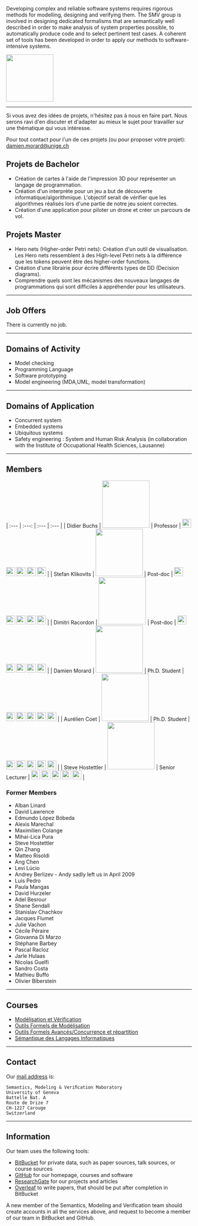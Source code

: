 Developing complex and reliable software systems requires rigorous methods
for modelling, designing and verifying them.
The SMV group is involved in designing dedicated formalisms that are
semantically well described in order to make analysis of system properties
possible, to automatically produce code and to select pertinent test cases.
A coherent set of tools has been developed in order to apply our methods
to software-intensive systems.

[<img src="{{ site.url }}/team-smv/assets/cui.png" height="128">](http://cui.unige.ch)

---

Si vous avez des idées de projets, n'hésitez pas à nous en faire part.
Nous serons ravi d'en discuter et d'adapter au mieux le sujet pour travailler
sur une thématique qui vous intéresse.

Pour tout contact pour l'un de ces projets (ou pour proposer votre projet):
damien.morard@unige.ch

## Projets de Bachelor

- Création de cartes à l'aide de l'impression 3D pour représenter un langage de programmation.
- Création d'un interprète pour un jeu a but de découverte informatique/algorithmique. L'objectif serait de vérifier que les algorithmes réalisés lors d'une partie de notre jeu soient correctes.
- Création d'une application pour piloter un drone et créer un parcours de vol.

## Projets Master

- Hero nets (Higher-order Petri nets): Création d'un outil de visualisation.
Les Hero nets ressemblent à des High-level Petri nets à la différence que les tokens peuvent être des higher-order functions.
- Création d'une librairie pour écrire différents types de DD (Decision diagrams).
- Comprendre quels sont les mécanismes des nouveaux langages de programmations qui sont difficiles à appréhender pour les utilisateurs.

---

## Job Offers

There is currently no job.

---

## Domains of Activity

* Model checking
* Programming Language
* Software prototyping
* Model engineering (MDA,UML, model transformation)


---

## Domains of Application

* Concurrent system
* Embedded systems
* Ubiquitous systems
* Safety engineering : System and Human Risk Analysis (in collaboration with the Institute of Occupational Health Sciences, Lausanne)

---

## Members

| :--- | :---: | :--- | :--- |
| Didier Buchs | <img src="{{ site.url }}/team-smv/assets/didier-buchs.jpeg" height="128"> | Professor | [<img src="{{ site.url }}/team-smv/assets/researchgate.png" height="24">](https://www.researchgate.net/profile/Didier_Buchs) [<img src="{{ site.url }}/team-smv/assets/linkedin.png" height="24">](https://ch.linkedin.com/in/didier-buchs-465bb09) [<img src="{{ site.url }}/team-smv/assets/dblp.png" height="24">](http://dblp.uni-trier.de/pers/hd/b/Buchs:Didier) [<img src="{{ site.url }}/team-smv/assets/github.png" height="24">](https://github.com/didierbuchs) [<img src="{{ site.url }}/team-smv/assets/bitbucket.png" height="24">](https://bitbucket.org/didierbuchs/) |
| Stefan Klikovits | <img src="{{ site.url }}/team-smv/assets/stefan-klikovits.png" height="128"> | Post-doc | [<img src="{{ site.url }}/team-smv/assets/researchgate.png" height="24">](https://www.researchgate.net/profile/Stefan_Klikovits) [<img src="{{ site.url }}/team-smv/assets/linkedin.png" height="24">](https://www.linkedin.com/in/stefanklikovits) [<img src="{{ site.url }}/team-smv/assets/dblp.png" height="24">](http://dblp.uni-trier.de/pers/hd/k/Klikovits:Stefan) [<img src="{{ site.url }}/team-smv/assets/github.png" height="24">](https://github.com/stklik) [<img src="{{ site.url }}/team-smv/assets/bitbucket.png" height="24">](https://bitbucket.org/sklik/) |
| Dimitri Racordon | <img src="{{ site.url }}/team-smv/assets/dimitri-racordon.jpeg" height="128"> | Post-doc | [<img src="{{ site.url }}/team-smv/assets/researchgate.png" height="24">](https://www.researchgate.net/profile/Dimitri_Racordon) [<img src="{{ site.url }}/team-smv/assets/linkedin.png" height="24">](https://www.linkedin.com/in/dimitri-racordon-830972104) [<img src="{{ site.url }}/team-smv/assets/dblp.png" height="24">](http://dblp.uni-trier.de/pers/hd/r/Racordon:Dimitri) [<img src="{{ site.url }}/team-smv/assets/github.png" height="24">](https://github.com/kyouko-taiga) [<img src="{{ site.url }}/team-smv/assets/bitbucket.png" height="24">](https://bitbucket.org/dimcui/) |
| Damien Morard | <img src="{{ site.url }}/team-smv/assets/damien-morard.jpeg" height="128"> | Ph.D. Student | [<img src="{{ site.url }}/team-smv/assets/researchgate.png" height="24">](https://www.researchgate.net/profile/Damien_Morard) [<img src="{{ site.url }}/team-smv/assets/linkedin.png" height="24">](https://www.linkedin.com/in/damienmorard) [<img src="{{ site.url }}/team-smv/assets/dblp.png" height="24">](http://dblp.uni-trier.de/pers/hd/m/Morard:Damien) [<img src="{{ site.url }}/team-smv/assets/github.png" height="24">](https://github.com/damdamo) [<img src="{{ site.url }}/team-smv/assets/bitbucket.png" height="24">](https://bitbucket.org/morarddamien/) |
| Aurélien Coet | <img src="{{ site.url }}/team-smv/assets/aurelien-coet.jpeg" height="128"> | Ph.D. Student | [<img src="{{ site.url }}/team-smv/assets/researchgate.png" height="24">](https://www.researchgate.net/profile/Aurelien_Coet) [<img src="{{ site.url }}/team-smv/assets/linkedin.png" height="24">](https://www.linkedin.com/in/aurélien-coet-a13314185) [<img src="{{ site.url }}/team-smv/assets/dblp.png" height="24">](http://dblp.uni-trier.de/pers/hd/c/Coet:Aurelien) [<img src="{{ site.url }}/team-smv/assets/github.png" height="24">](https://github.com/coetaur0) [<img src="{{ site.url }}/team-smv/assets/bitbucket.png" height="24">](https://bitbucket.org/coetaur0/) |
| Steve Hostettler | <img src="{{ site.url }}/team-smv/assets/steve-hostettler.jpg" height="128"> | Senior Lecturer | [<img src="{{ site.url }}/team-smv/assets/researchgate.png" height="24">](https://www.researchgate.net/profile/Steve_Hostettler) [<img src="{{ site.url }}/team-smv/assets/linkedin.png" height="24">](https://www.linkedin.com/in/stevehostettler/) [<img src="{{ site.url }}/team-smv/assets/dblp.png" height="24">](http://dblp.uni-trier.de/pers/hd/h/Hostettler:Steve) [<img src="{{ site.url }}/team-smv/assets/github.png" height="24">](https://github.com/hostettler) [<img src="{{ site.url }}/team-smv/assets/bitbucket.png" height="24">](https://bitbucket.org/host/) |

### Former Members

* Alban Linard
* David Lawrence
* Edmundo López Bóbeda
* Alexis Marechal
* Maximilien Colange
* Mihai-Lica Pura
* Steve Hostettler
* Qin Zhang
* Matteo Risoldi
* Ang Chen
* Levi Lúcio
* Andrey Berlizev - Andy sadly left us in April 2009
* Luis Pedro
* Paula Mangas
* David Hurzeler
* Adel Besrour
* Shane Sendall
* Stanislav Chachkov
* Jacques Flumet
* Julie Vachon
* Cécile Péraire
* Giovanna Di Marzo
* Stéphane Barbey
* Pascal Racloz
* Jarle Hulaas
* Nicolas Guelfi
* Sandro Costa
* Mathieu Buffo
* Olivier Biberstein

---

## Courses

* [Modélisation et Vérification](https://github.com/cui-unige/modelisation-verification)
* [Outils Formels de Modélisation](https://github.com/cui-unige/outils-formels-modelisation)
* [Outils Formels Avancés/Concurrence et répartition](https://github.com/cui-unige/outils-formels-avances)
* [Sémantique des Langages Informatiques](https://github.com/cui-unige/semantique)

---

## Contact

Our [mail address](https://goo.gl/maps/DWoZHTVuGK32) is:
```
Semantics, Modeling & Veriﬁcation Maboratory
University of Geneva
Battelle Bat. A
Route de Drize 7
CH-1227 Carouge
Switzerland
```

---

## Information

Our team uses the following tools:

* [BitBucket](https://bitbucket.org/dashboard/repositories?owner=smv-cui)
  for private data, such as paper sources, talk sources, or course sources
* [GitHub](https://github.com/orgs/cui-unige/dashboard)
  for our homepage, courses and software
* [ResearchGate](https://www.researchgate.net/profile/Didier_Buchs)
  for our projects and articles
* [Overleaf](https://www.overleaf.com)
  to write papers, that should be put after completion in BitBucket

A new member of the Semantics, Modeling and Verification team should create
accounts in all the services above, and request to become a member of our team
in BitBucket and GitHub.
